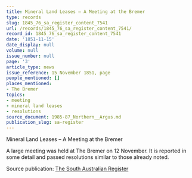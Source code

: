 ```yaml
---
title: Mineral Land Leases – A Meeting at the Bremer
type: records
slug: 1845_76_sa_register_content_7541
url: /records/1845_76_sa_register_content_7541/
record_id: 1845_76_sa_register_content_7541
date: '1851-11-15'
date_display: null
volume: null
issue_number: null
page: '3'
article_type: news
issue_reference: 15 November 1851, page
people_mentioned: []
places_mentioned:
- The Bremer
topics:
- meeting
- mineral land leases
- resolutions
source_document: 1985-87_Northern__Argus.md
publication_slug: sa-register
---
```


Mineral Land Leases – A Meeting at the Bremer

A large meeting was held at The Bremer on 12 November.  It is reported in some detail and passed resolutions similar to those already noted.


Source publication: [The South Australian Register](/publications/sa-register/)
